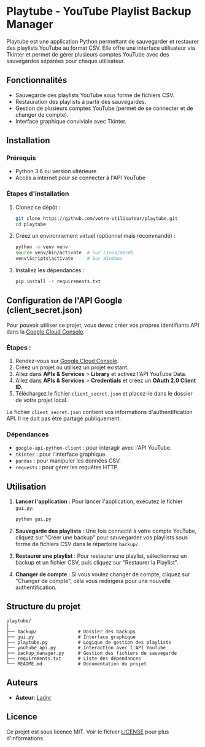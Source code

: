 
# Playtube - YouTube Playlist Backup Manager

Playtube est une application Python permettant de sauvegarder et restaurer des playlists YouTube au format CSV. Elle offre une interface utilisateur via Tkinter et permet de gérer plusieurs comptes YouTube avec des sauvegardes séparées pour chaque utilisateur.

## Fonctionnalités
- Sauvegarde des playlists YouTube sous forme de fichiers CSV.
- Restauration des playlists à partir des sauvegardes.
- Gestion de plusieurs comptes YouTube (permet de se connecter et de changer de compte).
- Interface graphique conviviale avec Tkinter.

## Installation

### Prérequis
- Python 3.6 ou version ultérieure
- Accès à internet pour se connecter à l'API YouTube

### Étapes d'installation
1. Clonez ce dépôt :
   ```bash
   git clone https://github.com/votre-utilisateur/playtube.git
   cd playtube
   ```

2. Créez un environnement virtuel (optionnel mais recommandé) :
   ```bash
   python -m venv venv
   source venv/bin/activate  # Sur Linux/macOS
   venv\Scripts\activate     # Sur Windows
   ```

3. Installez les dépendances :
   ```bash
   pip install -r requirements.txt
   ```

## Configuration de l'API Google (client_secret.json)

Pour pouvoir utiliser ce projet, vous devez créer vos propres identifiants API dans la [Google Cloud Console](https://console.cloud.google.com/).

### Étapes :
1. Rendez-vous sur [Google Cloud Console](https://console.cloud.google.com/).
2. Créez un projet ou utilisez un projet existant.
3. Allez dans **APIs & Services** > **Library** et activez l'API YouTube Data.
4. Allez dans **APIs & Services** > **Credentials** et créez un **OAuth 2.0 Client ID**.
5. Téléchargez le fichier `client_secret.json` et placez-le dans le dossier de votre projet local.

Le fichier `client_secret.json` contient vos informations d'authentification API. Il ne doit pas être partagé publiquement.

### Dépendances
- `google-api-python-client` : pour interagir avec l'API YouTube.
- `tkinter` : pour l'interface graphique.
- `pandas` : pour manipuler les données CSV.
- `requests` : pour gérer les requêtes HTTP.

## Utilisation

1. **Lancer l'application** : 
   Pour lancer l'application, exécutez le fichier `gui.py`:
   ```bash
   python gui.py
   ```

2. **Sauvegarde des playlists** : 
   Une fois connecté à votre compte YouTube, cliquez sur "Créer une backup" pour sauvegarder vos playlists sous forme de fichiers CSV dans le répertoire `backup/`.

3. **Restaurer une playlist** : 
   Pour restaurer une playlist, sélectionnez un backup et un fichier CSV, puis cliquez sur "Restaurer la Playlist".

4. **Changer de compte** : 
   Si vous voulez changer de compte, cliquez sur "Changer de compte", cela vous redirigera pour une nouvelle authentification.

## Structure du projet
```
playtube/
│
├── backup/               # Dossier des backups
├── gui.py                # Interface graphique
├── playtube.py           # Logique de gestion des playlists
├── youtube_api.py        # Interaction avec l'API YouTube
├── backup_manager.py     # Gestion des fichiers de sauvegarde
├── requirements.txt      # Liste des dépendances
└── README.md             # Documentation du projet
```

## Auteurs
- **Auteur**: [Ladnr](https://github.com/Ladnr)

## Licence
Ce projet est sous licence MIT. Voir le fichier [LICENSE](LICENSE) pour plus d'informations.